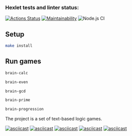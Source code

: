 ### Hexlet tests and linter status:

[![Actions Status](https://github.com/IvanMogilevskiy/frontend-project-lvl1/workflows/hexlet-check/badge.svg)](https://github.com/IvanMogilevskiy/frontend-project-lvl1/actions)
[![Maintainability](https://api.codeclimate.com/v1/badges/f44efa3dac4c8384ef95/maintainability)](https://codeclimate.com/github/IvanMogilevskiy/frontend-project-lvl1/maintainability)
![Node.js CI](https://github.com/IvanMogilevskiy/frontend-project-lvl1/actions/workflows/nodejs.yml/badge.svg)

## Setup

```sh
make install
```

## Run games

```sh
brain-calc
```

```sh
brain-even
```

```sh
brain-gcd
```

```sh
brain-prime
```

```sh
brain-progression
```

The project is a set of text-based logic games.

[![asciicast](https://asciinema.org/a/UHXU2ALFbvVCDZ2kMIyHUj8F2.svg)](https://asciinema.org/a/UHXU2ALFbvVCDZ2kMIyHUj8F2)
[![asciicast](https://asciinema.org/a/1pb3ovU6AV0BA7rFpbRcKz78g.svg)](https://asciinema.org/a/1pb3ovU6AV0BA7rFpbRcKz78g)
[![asciicast](https://asciinema.org/a/27OHoqHURl2WwLeHqIuFYcvQP.svg)](https://asciinema.org/a/27OHoqHURl2WwLeHqIuFYcvQP)
[![asciicast](https://asciinema.org/a/nnG87kly57zAQrk0t9mIv4yJ4.svg)](https://asciinema.org/a/nnG87kly57zAQrk0t9mIv4yJ4)
[![asciicast](https://asciinema.org/a/SKrN0Nyhpm0KbiJqmkOktM1UN.svg)](https://asciinema.org/a/SKrN0Nyhpm0KbiJqmkOktM1UN)
